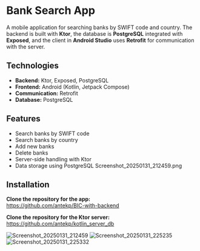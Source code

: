 # Bank Search App

A mobile application for searching banks by SWIFT code and country. The backend is built with **Ktor**, the database is **PostgreSQL** integrated with **Exposed**, and the client in **Android Studio** uses **Retrofit** for communication with the server.

## Technologies

- **Backend:** Ktor, Exposed, PostgreSQL
- **Frontend:** Android (Kotlin, Jetpack Compose)
- **Communication:** Retrofit
- **Database:** PostgreSQL

## Features

- Search banks by SWIFT code
- Search banks by country
- Add new banks
- Delete banks
- Server-side handling with Ktor
- Data storage using PostgreSQL
Screenshot_20250131_212459.png
## Installation

**Clone the repository for the app:**  
https://github.com/antekp/BIC-with-backend  

**Clone the repository for the Ktor server:**  
https://github.com/antekp/kotlin_server_db  

![Screenshot_20250131_212459](https://github.com/user-attachments/assets/42557a54-8c3e-4f8b-bc83-0e1e01995c61)
![Screenshot_20250131_225235](https://github.com/user-attachments/assets/e5430c0e-9c39-4050-803a-1fdff3513740)
![Screenshot_20250131_225332](https://github.com/user-attachments/assets/daafcdf6-a771-4ca7-b80f-64fa76ee4252)


